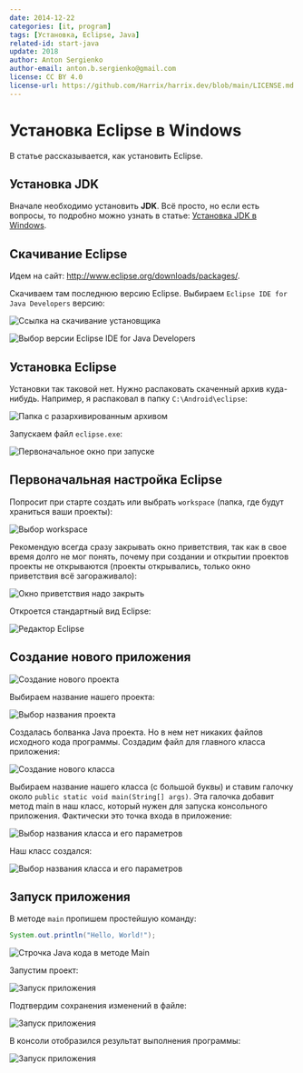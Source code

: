 ```yaml
---
date: 2014-12-22
categories: [it, program]
tags: [Установка, Eclipse, Java]
related-id: start-java
update: 2018
author: Anton Sergienko
author-email: anton.b.sergienko@gmail.com
license: CC BY 4.0
license-url: https://github.com/Harrix/harrix.dev/blob/main/LICENSE.md
---
```


# Установка Eclipse в Windows

В статье рассказывается, как установить Eclipse.

## Установка JDK

Вначале необходимо установить **JDK**. Всё просто, но если есть вопросы, то подробно можно узнать в статье: [Установка JDK в Windows](https://github.com/Harrix/harrix.dev-blog-2019/blob/main/install-jdk-on-windows/install-jdk-on-windows.md).

## Скачивание Eclipse

Идем на сайт: <http://www.eclipse.org/downloads/packages/>.

Скачиваем там последнюю версию Eclipse. Выбираем `Eclipse IDE for Java Developers` версию:

![Ссылка на скачивание установщика](img/download_01.png)

![Выбор версии Eclipse IDE for Java Developers](img/download_02.png)

## Установка Eclipse

Установки так таковой нет. Нужно распаковать скаченный архив куда-нибудь. Например, я распаковал в папку `C:\Android\eclipse`:

![Папка с разархивированным архивом ](img/install.png)

Запускаем файл `eclipse.exe`:

![Первоначальное окно при запуске](img/start-program.png)

## Первоначальная настройка Eclipse

Попросит при старте создать или выбрать `workspace` (папка, где будут храниться ваши проекты):

![Выбор workspace](img/config_01.png)

Рекомендую всегда сразу закрывать окно приветствия, так как в свое время долго не мог понять, почему при создании и открытии проектов проекты не открываются (проекты открывались, только окно приветствия всё загораживало):

![Окно приветствия надо закрыть](img/config_02.png)

Откроется стандартный вид Eclipse:

![Редактор Eclipse](img/eclipse.png)

## Создание нового приложения

![Создание нового проекта](img/new-project_01.png)

Выбираем название нашего проекта:

![Выбор названия проекта](img/new-project_02.png)

Создалась болванка Java проекта. Но в нем нет никаких файлов исходного кода программы. Создадим файл для главного класса приложения:

![Создание нового класса](img/new-project_03.png)

Выбираем название нашего класса (с большой буквы) и ставим галочку около `public static void main(String[] args)`. Эта галочка добавит метод main в наш класс, который нужен для запуска консольного приложения. Фактически это точка входа в приложение:

![Выбор названия класса и его параметров](img/new-project_04.png)

Наш класс создался:

![Выбор названия класса и его параметров](img/new-project_05.png)

## Запуск приложения

В методе `main` пропишем простейшую команду:

```java
System.out.println("Hello, World!");
```

![Строчка Java кода в методе Main](img/java.png)

Запустим проект:

![Запуск приложения](img/run_01.png)

Подтвердим сохранения изменений в файле:

![Запуск приложения](img/run_02.png)

В консоли отобразился результат выполнения программы:

![Запуск приложения](img/run_03.png)
